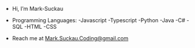 - Hi, I’m Mark-Suckau

- Programming Languages:
  -Javascript
  -Typescript
  -Python
  -Java
  -C#
  -SQL
  -HTML
  -CSS
  
- Reach me at Mark.Suckau.Coding@gmail.com

<!---
Mark-Suckau/Mark-Suckau is a ✨ special ✨ repository because its `README.md` (this file) appears on your GitHub profile.
You can click the Preview link to take a look at your changes.
--->
